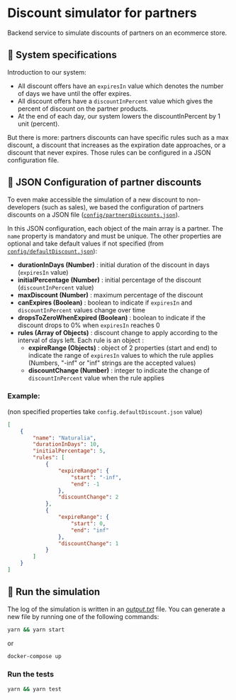 # Discount simulator for partners

Backend service to simulate discounts of partners on an ecommerce store.

## 🚅 System specifications

Introduction to our system:

- All discount offers have an `expiresIn` value which denotes the number of days we have until the offer expires.
- All discount offers have a `discountInPercent` value which gives the percent of discount on the partner products.
- At the end of each day, our system lowers the discountInPercent by 1 unit (percent).

But there is more: partners discounts can have specific rules such as a max discount, a discount that increases as the expiration date approaches, or a discount that never expires. Those rules can be configured in a JSON configuration file.

## 🔩 JSON Configuration of partner discounts

To even make accessible the simulation of a new discount to non-developers (such as sales), we based the configuration of partners discounts on a JSON file ([`config/partnersDiscounts.json`](config/partnersDiscounts.json)).

In this JSON configuration, each object of the main array is a partner. The `name` property is mandatory and must be unique. The other properties are optional and take default values if not specified (from [`config/defaultDiscount.json`](config/defaultDiscount.json)):
- **durationInDays (Number)** : initial duration of the discount in days (`expiresIn` value)
- **initialPercentage (Number)** : initial percentage of the discount (`discountInPercent` value)
- **maxDiscount (Number)** : maximum percentage of the discount
- **canExpires (Boolean)** : boolean to indicate if `expiresIn` and `discountInPercent` values change over time
- **dropsToZeroWhenExpired (Boolean)** : boolean to indicate if the discount drops to 0% when `expiresIn` reaches 0
- **rules (Array of Objects)** : discount change to apply according to the interval of days left. Each rule is an object :
  - **expireRange (Objects)** : object of 2 properties (start and end) to indicate the range of `expiresIn` values to which the rule applies (Numbers, "-inf" or "inf" strings are the accepted values)
  - **discountChange (Number)** : integer to indicate the change of `discountInPercent` value when the rule applies

### Example:

(non specified properties take `config.defaultDiscount.json` value)

``` json
[
    {
        "name": "Naturalia",
        "durationInDays": 10,
        "initialPercentage": 5,
        "rules": [
            {
                "expireRange": {
                    "start": "-inf",
                    "end": -1
                },
                "discountChange": 2
            },
            {
                "expireRange": {
                    "start": 0,
                    "end": "inf"
                },
                "discountChange": 1
            }
        ]
    }
]
```

## 🏃 Run the simulation

The log of the simulation is written in an [_output.txt_](./output.txt) file.
You can generate a new file by running one of the following commands:

```sh
yarn && yarn start
```

or

```sh
docker-compose up
```

### Run the tests

```sh
yarn && yarn test
```
